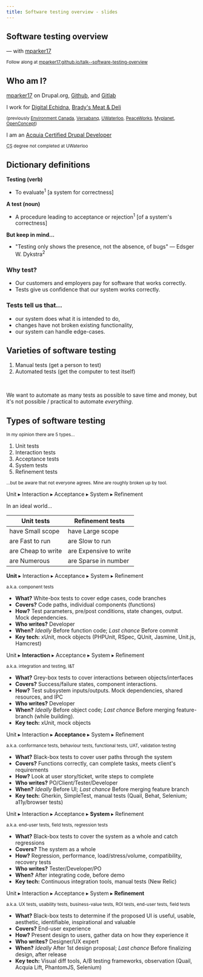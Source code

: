 ```yaml
---
title: Software testing overview - slides
---
```


<section>

# Software testing overview
— with [mparker17][mparker17-drupalorg]

<small>Follow along at [mparker17.github.io/talk--software-testing-overview](index.md)</small>

[mparker17-drupalorg]: https://www.drupal.org/u/mparker17

</section>

<section>
<section>

## Who am I?

[mparker17][mparker17-drupalorg] on Drupal.org, [Github][mparker17-github], and [Gitlab][mparker17-gitlab]

I work for [Digital Echidna][echidna], [Brady's Meat & Deli][bradysmeats]

<small>(previously [Environment Canada][wsc], [Versabanq][versabanq], [UWaterloo][uwaterloo], [PeaceWorks][peaceworks], [Myplanet][myplanet], [OpenConcept][openconcept])</small>

I am an [Acquia Certified Drupal Developer][acquia-cert]

<small><abbr title="Computer Science">CS</abbr> degree not completed at UWaterloo</small>

[mparker17-github]: https://github.com/mparker17
[mparker17-gitlab]: https://gitlab.com/mparker17
[echidna]: https://echidna.ca
[bradysmeats]: https://bradysmeats.com
[wsc]: https://www.canada.ca/en/environment-climate-change/services/water-overview/quantity/monitoring/survey.html
[versabanq]: https://www.versabank.com
[uwaterloo]: https://uwaterloo.ca
[peaceworks]: https://peaceworks.ca
[myplanet]: https://www.myplanet.com
[openconcept]: https://openconcept.ca
[acquia-cert]: https://certification.acquia.com/user/843258

</section>
</section>

<section>
<section>

## Dictionary definitions

<div class="fragment fade-in-then-semi-out">

**Testing (verb)**

* To evaluate<sup>1</sup> [a system for correctness]

</div>
<div class="fragment fade-in-then-semi-out">

**A test (noun)**

* A procedure leading to acceptance or rejection<sup>1</sup> [of a system's correctness]

</div>
<div class="fragment fade-in-then-semi-out">

**But keep in mind...**

* "Testing only shows the presence, not the absence, of bugs" — Edsger W. Dykstra<sup>2</sup>

</div>

</section>
<section>

# Why test?

* Our customers and employers pay for software that works correctly.
* Tests give us confidence that our system works correctly.

</section>
<section>

# Tests tell us that...

* our system does what it is intended to do,
* changes have not broken existing functionality,
* our system can handle edge-cases.

</section>
</section>

<section>
<section>

## Varieties of software testing

1. Manual tests (get a person to test)
2. Automated tests (get the computer to test itself)

<div class="fragment">
<br />

We want to automate as many tests as possible to save time and money, but it's not possible / practical to automate _everything_.

</div>

</section>
<section>

## Types of software testing

<small>In my opinion there are 5 types...</small>

1. Unit tests
2. Interaction tests
3. Acceptance tests
4. System tests
5. Refinement tests

<small>...but be aware that not everyone agrees. Mine are roughly broken up by tool.</small>

</section>
<section>

Unit ▸ Interaction ▸ Acceptance ▸ System ▸ Refinement

In an ideal world...

| Unit tests         | Refinement tests       |
| ------------------ | ---------------------- |
| have Small scope   | have Large scope       |
| are Fast to run    | are Slow to run        |
| are Cheap to write | are Expensive to write |
| are Numerous       | are Sparse in number   |

</section>
<section>

**Unit** ▸ Interaction ▸ Acceptance ▸ System ▸ Refinement

<small>a.k.a. component tests</small>

* **What?** White-box tests to cover edge cases, code branches
* **Covers?** Code paths, individual components (functions)
* **How?** Test parameters, pre/post conditions, state changes, output. Mock dependencies.
* **Who writes?** Developer
* **When?** *Ideally* Before function code; *Last chance* Before commit
* **Key tech:** xUnit, mock objects (PHPUnit, RSpec, QUnit, Jasmine, Unit.js, Hamcrest)

</section>
<section>

Unit ▸ **Interaction** ▸ Acceptance ▸ System ▸ Refinement

<small>a.k.a. integration and testing, I&T</small>

* **What?** Grey-box tests to cover interactions between objects/interfaces
* **Covers?** Success/failure states, component interactions.
* **How?** Test subsystem inputs/outputs. Mock dependencies, shared resources, and IPC
* **Who writes?** Developer
* **When?** *Ideally* Before object code; *Last chance* Before merging feature-branch (while building).
* **Key tech:** xUnit, mock objects

</section>
<section>

Unit ▸ Interaction ▸ **Acceptance** ▸ System ▸ Refinement

<small>a.k.a. conformance tests, behaviour tests, functional tests, UAT, validation testing</small>

* **What?** Black-box tests to cover user paths through the system
* **Covers?** Functions correctly, can complete tasks, meets client's requirements
* **How?** Look at user story/ticket, write steps to complete
* **Who writes?** PO/Client/Tester/Developer
* **When?** *Ideally* Before UI; *Last chance* Before merging feature branch
* **Key tech:** Gherkin, SimpleTest, manual tests (Quail, Behat, Selenium; a11y/browser tests)

</section>
<section>

Unit ▸ Interaction ▸ Acceptance ▸ **System** ▸ Refinement

<small>a.k.a. end-user tests, field tests, regression tests</small>

* **What?** Black-box tests to cover the system as a whole and catch regressions
* **Covers?** The system as a whole
* **How?** Regression, performance, load/stress/volume, compatibility, recovery tests
* **Who writes?** Tester/Developer/PO
* **When?** After integrating code, before demo
* **Key tech:** Continuous integration tools, manual tests (New Relic)

</section>
<section>

Unit ▸ Interaction ▸ Acceptance ▸ System ▸ **Refinement**

<small>a.k.a. UX tests, usability tests, business-value tests, ROI tests, end-user tests, field tests</small>

* **What?** Black-box tests to determine if the proposed UI is useful, usable, aesthetic, identifiable,
inspirational and valuable
* **Covers?** End-user experience
* **How?** Present design to users, gather data on how they experience it
* **Who writes?** Designer/UX expert
* **When?** *Ideally* After 1st design proposal; *Last chance* Before finalizing design, after release
* **Key tech:** Visual diff tools, A/B testing frameworks, observation (Quail, Acquia Lift, PhantomJS, Selenium)

</section>
</section>

